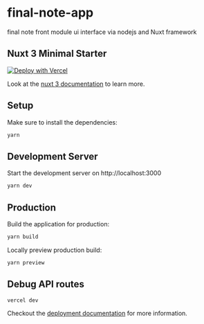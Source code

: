 # final-note-app
final note front module ui interface via nodejs and Nuxt framework

## Nuxt 3 Minimal Starter

[![Deploy with Vercel](https://vercel.com/button)](https://vercel.com/new/clone?repository-url=https://github.com/nuxt/starter/tree/v3-vercel&demo-title=Nuxt%203%20Public%20Beta&demo-description=Deploy%20a%20simple%20Nuxt%203%20application%20to%20get%20started.&demo-url=https://nuxt-3.examples.vercel.com&demo-image=https://nuxt-3.examples.vercel.com/screenshot.jpg)

Look at the [nuxt 3 documentation](https://v3.nuxtjs.org) to learn more.

## Setup

Make sure to install the dependencies:

```bash
yarn
```

## Development Server

Start the development server on http://localhost:3000

```bash
yarn dev
```

## Production

Build the application for production:

```bash
yarn build
```

Locally preview production build:

```bash
yarn preview
```

## Debug API routes

```bash
vercel dev
```

Checkout the [deployment documentation](https://v3.nuxtjs.org/guide/deploy/presets) for more information.
